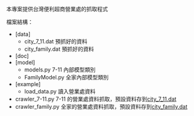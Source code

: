 本專案提供台灣便利超商營業處的抓取程式

檔案結構：

* [data]
	* city_7_11.dat 預抓好的資料
	* city_family.dat 預抓好的資料
* [doc]
* [model]
	* models.py 7-11 內部模型類別
	* FamilyModel.py 全家內部模型類別
* [example]
	* load_data.py 讀入營業處資料
* crawler_7-11.py 7-11 的營業處資料抓取，預設資料存到[city_7_11.dat](data/city_7_11.data)
* crawler_family.py 全家的營業處資料抓取，預設資料存到[city_family.dat](data/city_family.data)
